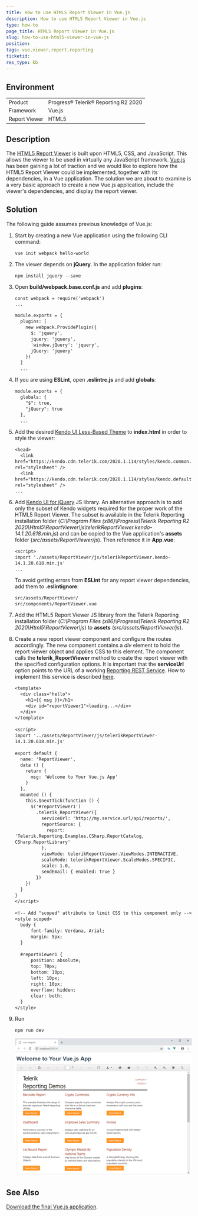 ```yaml
---
title: How to use HTML5 Report Viewer in Vue.js
description: How to use HTML5 Report Viewer in Vue.js
type: how-to
page_title: HTML5 Report Viewer in Vue.js
slug: how-to-use-html5-viewer-in-vue-js
position: 
tags: vue,viewer,report,reporting
ticketid:
res_type: kb
---
```


## Environment

<table>
	<tr>
		<td>Product</td>
		<td>Progress® Telerik® Reporting R2 2020</td>
	</tr>
	<tr>
		<td>Framework</td>
		<td>Vue.js</td>
	</tr>
	<tr>
		<td>Report Viewer</td>
		<td>HTML5</td>
	</tr>
</table>


## Description

The [HTML5 Report Viewer](../html5-report-viewer) is built upon HTML5, CSS, and JavaScript. This allows the viewer to be used in virtually any JavaScript framework.
[Vue.js](https://vuejs.org/) has been gaining a lot of traction and we would like to explore how the HTML5 Report Viewer could be implemented, together with its dependencies, in a Vue application.
The solution we are about to examine is a very basic approach to create a new Vue.js application, include the viewer's dependencies, and display the report viewer.

## Solution

The following guide assumes previous knowledge of Vue.js:

1. Start by creating a new Vue application using the following CLI command:

	```
	vue init webpack hello-world
	```

2. The viewer depends on **jQuery**. In the application folder run:

	```
	npm install jquery --save
	```
	
3. Open **build/webpack.base.conf.js** and add **plugins**:

	```
	const webpack = require('webpack')
	...
	```

	```
	module.exports = {
	  plugins: [
		new webpack.ProvidePlugin({
		  $: 'jquery',
		  jquery: 'jquery',
		  'window.jQuery': 'jquery',
		  jQuery: 'jquery'
		})
	  ]
	  ...
	```

4. If you are using **ESLint**, open **.eslintrc.js** and add **globals**:

	```
	module.exports = {
	  globals: {
		"$": true,
		"jQuery": true
	  },
	  ...
	```

5. Add the desired [Kendo UI Less-Based Theme](https://docs.telerik.com/kendo-ui/styles-and-layout/appearance-styling) to **index.html** in order to style the viewer:

	```
	<head>
	  <link href="https://kendo.cdn.telerik.com/2020.1.114/styles/kendo.common.min.css" rel="stylesheet" />
	  <link href="https://kendo.cdn.telerik.com/2020.1.114/styles/kendo.default.min.css" rel="stylesheet" />
	...
	```
	
6. Add [Kendo UI for jQuery](https://www.telerik.com/kendo-ui) JS library. An alternative approach is to add only the subset of Kendo widgets required for the proper work of the
HTML5 Report Viewer. The subset is available in the Telerik Reporting installation folder (*C:\Program Files (x86)\Progress\Telerik Reporting R2 2020\Html5\ReportViewer\js\telerikReportViewer.kendo-14.1.20.618.min.js*) 
and can be copied to the Vue application's **assets** folder (*src/assets/ReportViewer/js*). Then reference it in **App.vue**:

	```
	<script>
	import './assets/ReportViewer/js/telerikReportViewer.kendo-14.1.20.618.min.js'
	...
	```
	
	To avoid getting errors from **ESLint** for any report viewer dependencies, add them to **.eslintignore**:
	
	```
	src/assets/ReportViewer/
	src/components/ReportViewer.vue	
	```

7. Add the HTML5 Report Viewer JS library from the Telerik Reporting installation folder (*C:\Program Files (x86)\Progress\Telerik Reporting R2 2020\Html5\ReportViewer\js*) to **assets** (*src/assets/ReportViewer/js*).

8. Create a new report viewer component and configure the routes accordingly. The new component contains a *div* element to hold the report viewer object and applies CSS to this element. The component calls the **telerik_ReportViewer** method to create the report viewer with the specified configuration options. It is important that the **serviceUrl** option points to the URL of a working [Reporting REST Service](../telerik-reporting-rest-conception). How to implement this service is described [here](../telerik-reporting-rest-service-aspnetcore-mvc-core3).

	```
	<template>
	  <div class="hello">
		<h1>{{ msg }}</h1>
		<div id="reportViewer1">loading...</div>
	  </div>
	</template>

	<script>
	import '../assets/ReportViewer/js/telerikReportViewer-14.1.20.618.min.js'

	export default {
	  name: 'ReportViewer',
	  data () {
		return {
		  msg: 'Welcome to Your Vue.js App'
		}
	  },
	  mounted () {
		this.$nextTick(function () {
		  $('#reportViewer1')
			.telerik_ReportViewer({
			  serviceUrl: 'http://my.service.url/api/reports/',
			  reportSource: {
				report: 'Telerik.Reporting.Examples.CSharp.ReportCatalog, CSharp.ReportLibrary'
			  },
			  viewMode: telerikReportViewer.ViewModes.INTERACTIVE,
			  scaleMode: telerikReportViewer.ScaleModes.SPECIFIC,
			  scale: 1.0,
			  sendEmail: { enabled: true }
			})
		})
	  }
	}
	</script>

	<!-- Add "scoped" attribute to limit CSS to this component only -->
	<style scoped>
	  body {
		  font-family: Verdana, Arial;
		  margin: 5px;
	  }

	  #reportViewer1 {
		  position: absolute;
		  top: 70px;
		  bottom: 10px;
		  left: 10px;
		  right: 10px;
		  overflow: hidden;
		  clear: both;
	  }
	</style>
	```

9. Run

	```
	npm run dev
	```
	
	![HTML5 Report Viewer in Vue.js](resources/vuer-webpack.png)
	
## See Also

[Download the final Vue.js application](resources/vuer-webpack.zip).
